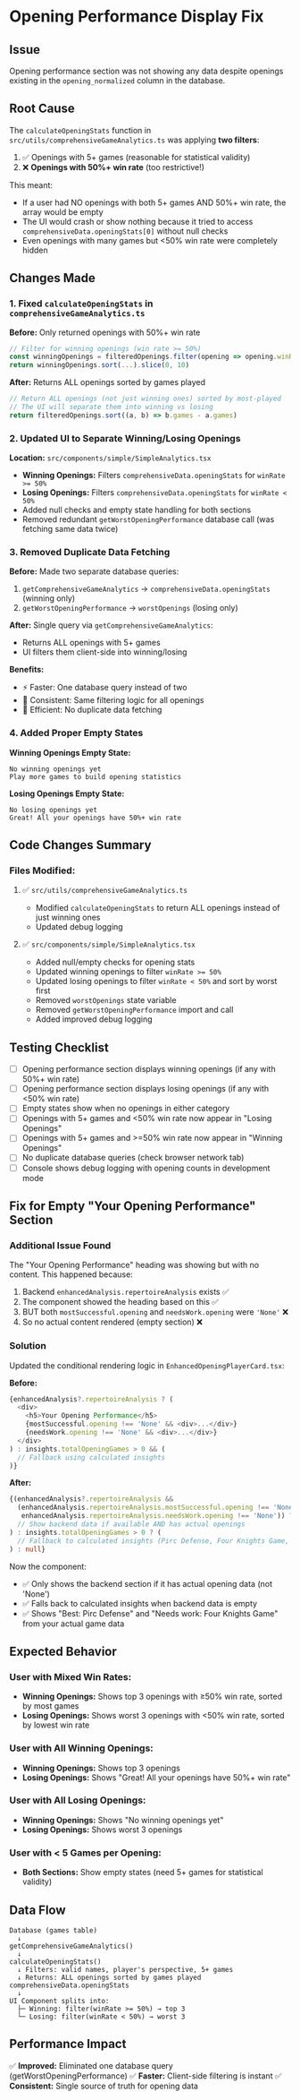 # Opening Performance Display Fix

## Issue
Opening performance section was not showing any data despite openings existing in the `opening_normalized` column in the database.

## Root Cause
The `calculateOpeningStats` function in `src/utils/comprehensiveGameAnalytics.ts` was applying **two filters**:
1. ✅ Openings with 5+ games (reasonable for statistical validity)
2. ❌ **Openings with 50%+ win rate** (too restrictive!)

This meant:
- If a user had NO openings with both 5+ games AND 50%+ win rate, the array would be empty
- The UI would crash or show nothing because it tried to access `comprehensiveData.openingStats[0]` without null checks
- Even openings with many games but <50% win rate were completely hidden

## Changes Made

### 1. Fixed `calculateOpeningStats` in `comprehensiveGameAnalytics.ts`
**Before:** Only returned openings with 50%+ win rate
```typescript
// Filter for winning openings (win rate >= 50%)
const winningOpenings = filteredOpenings.filter(opening => opening.winRate >= 50)
return winningOpenings.sort(...).slice(0, 10)
```

**After:** Returns ALL openings sorted by games played
```typescript
// Return ALL openings (not just winning ones) sorted by most-played
// The UI will separate them into winning vs losing
return filteredOpenings.sort((a, b) => b.games - a.games)
```

### 2. Updated UI to Separate Winning/Losing Openings
**Location:** `src/components/simple/SimpleAnalytics.tsx`

- **Winning Openings:** Filters `comprehensiveData.openingStats` for `winRate >= 50%`
- **Losing Openings:** Filters `comprehensiveData.openingStats` for `winRate < 50%`
- Added null checks and empty state handling for both sections
- Removed redundant `getWorstOpeningPerformance` database call (was fetching same data twice)

### 3. Removed Duplicate Data Fetching
**Before:** Made two separate database queries:
1. `getComprehensiveGameAnalytics` → `comprehensiveData.openingStats` (winning only)
2. `getWorstOpeningPerformance` → `worstOpenings` (losing only)

**After:** Single query via `getComprehensiveGameAnalytics`:
- Returns ALL openings with 5+ games
- UI filters them client-side into winning/losing

**Benefits:**
- ⚡ Faster: One database query instead of two
- 🎯 Consistent: Same filtering logic for all openings
- 💾 Efficient: No duplicate data fetching

### 4. Added Proper Empty States
**Winning Openings Empty State:**
```
No winning openings yet
Play more games to build opening statistics
```

**Losing Openings Empty State:**
```
No losing openings yet
Great! All your openings have 50%+ win rate
```

## Code Changes Summary

### Files Modified:
1. ✅ `src/utils/comprehensiveGameAnalytics.ts`
   - Modified `calculateOpeningStats` to return ALL openings instead of just winning ones
   - Updated debug logging

2. ✅ `src/components/simple/SimpleAnalytics.tsx`
   - Added null/empty checks for opening stats
   - Updated winning openings to filter `winRate >= 50%`
   - Updated losing openings to filter `winRate < 50%` and sort by worst first
   - Removed `worstOpenings` state variable
   - Removed `getWorstOpeningPerformance` import and call
   - Added improved debug logging

## Testing Checklist

- [ ] Opening performance section displays winning openings (if any with 50%+ win rate)
- [ ] Opening performance section displays losing openings (if any with <50% win rate)
- [ ] Empty states show when no openings in either category
- [ ] Openings with 5+ games and <50% win rate now appear in "Losing Openings"
- [ ] Openings with 5+ games and >=50% win rate now appear in "Winning Openings"
- [ ] No duplicate database queries (check browser network tab)
- [ ] Console shows debug logging with opening counts in development mode

## Fix for Empty "Your Opening Performance" Section

### Additional Issue Found
The "Your Opening Performance" heading was showing but with no content. This happened because:

1. Backend `enhancedAnalysis.repertoireAnalysis` exists ✅
2. The component showed the heading based on this ✅
3. BUT both `mostSuccessful.opening` and `needsWork.opening` were `'None'` ❌
4. So no actual content rendered (empty section) ❌

### Solution
Updated the conditional rendering logic in `EnhancedOpeningPlayerCard.tsx`:

**Before:**
```typescript
{enhancedAnalysis?.repertoireAnalysis ? (
  <div>
    <h5>Your Opening Performance</h5>
    {mostSuccessful.opening !== 'None' && <div>...</div>}
    {needsWork.opening !== 'None' && <div>...</div>}
  </div>
) : insights.totalOpeningGames > 0 && (
  // Fallback using calculated insights
)}
```

**After:**
```typescript
{(enhancedAnalysis?.repertoireAnalysis && 
  (enhancedAnalysis.repertoireAnalysis.mostSuccessful.opening !== 'None' || 
   enhancedAnalysis.repertoireAnalysis.needsWork.opening !== 'None')) ? (
  // Show backend data if available AND has actual openings
) : insights.totalOpeningGames > 0 ? (
  // Fallback to calculated insights (Pirc Defense, Four Knights Game, etc.)
) : null}
```

Now the component:
- ✅ Only shows the backend section if it has actual opening data (not 'None')
- ✅ Falls back to calculated insights when backend data is empty
- ✅ Shows "Best: Pirc Defense" and "Needs work: Four Knights Game" from your actual game data

## Expected Behavior

### User with Mixed Win Rates:
- **Winning Openings:** Shows top 3 openings with ≥50% win rate, sorted by most games
- **Losing Openings:** Shows worst 3 openings with <50% win rate, sorted by lowest win rate

### User with All Winning Openings:
- **Winning Openings:** Shows top 3 openings
- **Losing Openings:** Shows "Great! All your openings have 50%+ win rate"

### User with All Losing Openings:
- **Winning Openings:** Shows "No winning openings yet"
- **Losing Openings:** Shows worst 3 openings

### User with < 5 Games per Opening:
- **Both Sections:** Show empty states (need 5+ games for statistical validity)

## Data Flow

```
Database (games table)
  ↓
getComprehensiveGameAnalytics()
  ↓
calculateOpeningStats()
  ↓ Filters: valid names, player's perspective, 5+ games
  ↓ Returns: ALL openings sorted by games played
comprehensiveData.openingStats
  ↓
UI Component splits into:
  ├─ Winning: filter(winRate >= 50%) → top 3
  └─ Losing: filter(winRate < 50%) → worst 3
```

## Performance Impact
✅ **Improved:** Eliminated one database query (getWorstOpeningPerformance)
✅ **Faster:** Client-side filtering is instant
✅ **Consistent:** Single source of truth for opening data

